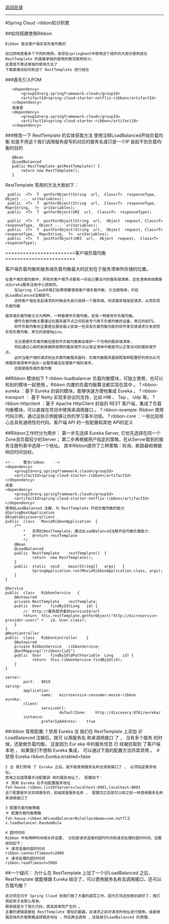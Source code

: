 <p>
    <a href="#" onclick="refreshContent('springcloud')">返回目录</a>
</p>

---
#Spring Cloud -ribbon知识积累

##如何搭建使用Ribbon

    Ribbon 是在客户端实现负载均衡的
    
    经过网络查看多个不同的用例，发现在springboot中使用这个组件的大部分是和结合RestTemplate 的直接单独的使用的情况使用较少。
    这里就不表述单独的使用方法了
    下面直接说如何和这个 RestTemplate 进行结合
        
###首先引入POM
   
       <dependency>
           <groupId>org.springframework.cloud</groupId>
           <artifactId>spring-cloud-starter-netflix-ribbon</artifactId>
       </dependency> 
       或者是
       <dependency> 
           <groupId>org.springframework.cloud</groupId>
           <artifactId>spring-cloud-starter-ribbon</artifactId> 
       </dependency>
       
###修改一下 RestTemplate 的实体获取方法 
   使用注释LoadBalanced开始负载均衡 如是不用这个我们调用服务是写的对应的服务名或只是一个IP 
   是起不到负载均衡的目的
   
       @Bean
       @LoadBalanced
       public RestTemplate getRestTemplate() {
           return new RestTemplate();
       }
           
   RestTemplate 常用的方法大致如下：
     
     public  <T>  T  getForObject(String  url,  Class<T>  responseType, Object ...  uriVariables); 
     public  <T>  T  getForObject(String  url,  Class<T>  responseType, Map<String,  ?>  uriVariables); 
     public  <T>  T  getForObject(URI  url,  Class<T>  responseType);
     
     public  <T>  T  postForObject(String  url,  Object  request, Class<T>  responseType,  Object ...  uriVariables); 
     public  <T>  T  postForObject(String  url,  Object  request, Class<T>  responseType,  Map<String,  ?>  uriVariables); 
     public  <T>  T  postForObject(URI  url,  Object  request,  Class<T>  responseType);
    



========================客户端负载均衡========================

客户端负载均衡和服务端负载均衡最大的区别在于服务清单所存储的位置。

    在客户端负载均衡中，所有的客户端节点都有一份自己要访问的服务端清单，这些清单统统都是从Eureka服务注册中心获取的。
        在Spring Cloud中我们如果想要使用客户端负载均衡，方法很简单，开启@LoadBalanced注解即可，
        这样客户端在发起请求的时候会先自行选择一个服务端，向该服务端发起请求，从而实现负载均衡
    
    服务端负载均衡又分为两种，一种是硬件负载均衡，还有一种是软件负载均衡。
        硬件负载均衡主要通过在服务器节点之间安装专门用于负载均衡的设备，常见的如F5。
        软件负载均衡则主要是在服务器上安装一些具有负载均衡功能的软件来完成请求分发进而实现负载均衡，常见的就是Nginx。
        
        无论是硬件负载均衡还是软件负载均衡都会维护一个可用的服务端清单，
        然后通过心跳机制来删除故障的服务端节点以保证清单中都是可以正常访问的服务端节点，
        此时当客户端的请求到达负载均衡服务器时，负载均衡服务器按照某种配置好的规则从可用服务端清单中选出一台服务器去处理客户端的请求。
        这就是服务端负载均衡


##Ribbon 模块如下
    ?  ribbon-loadbalancer 负载均衡模块，可独立使用，也可以和别的模块一起使用 。Ribbon 内置的负载均衡算法都实现在其中 。
    ?  ribbon-eureka ：基于 Eureka 封装的模块，能够快速方便地集成 Eureka 。
    ?  ribbon-transport ： 基于 Netty 实现多协议的支持，比如 H坤 、 Tep 、 Udp 等。
    ?  ribbon-httpclient ：基于 Apache HttpClient 封装的 REST 客户端，集成了负载均衡模块，可以直接在项目中使用来调用接口 。
    ?  ribbon-example:  Ribbon 使用代码示例，通过这些示例能够让你的学习事半功倍。
    ?  ribbon-core ：一些比较核心且具有通用性的代码，客户端 API 的一些配置和其他 API的定义 


##Ribbon工作时分为两步：
    第一步先选择	Eureka	Server,	它优先选择在同一个Zone且负载较少的Server；
    第二步再根据用户指定的策略，在从Server取到的服务注册列表中选择一个地址。
    其中Ribbon提供了三种策略：轮询、断路器和根据响应时间加权。

    <!--	整合ribbon	-->
    <dependency>
        <groupId>org.springframework.cloud</groupId>
        <artifactId>spring-cloud-starter-ribbon</artifactId>
    </dependency>
    或者
    <dependency>
        <groupId>org.springframework.cloud</groupId>
        <artifactId>spring-cloud-starter-netflix-ribbon</artifactId>
    </dependency>
    使用@LoadBalanced 注解，为 RestTemplate 开启负载均衡的能力
    @SpringBootApplication
    @EnableDiscoveryClient
    public	class	MovieRibbonApplication	{
        /**
            *	实例化RestTemplate，通过@LoadBalanced注解开启均衡负载能力.
            *	@return	restTemplate
            */
        @Bean
        @LoadBalanced
        public	RestTemplate	restTemplate()	{
                return	new	RestTemplate();
        }
        public	static	void	main(String[]	args)	{
                SpringApplication.run(MovieRibbonApplication.class,	args);
        }
    }

    @Service
    public	class	RibbonService	{
        @Autowired
        private	RestTemplate	restTemplate;
        public	User	findById(Long	id)	{
            //	http://服务提供者的serviceId/url
            return	this.restTemplate.getForObject("http://microservice-provider-user/"	+	id,	User.class);
        }
    }
    @RestController
    public	class	RibbonController	{
        @Autowired
        private	RibbonService	ribbonService;
        @GetMapping("/ribbon/{id}")
        public	User	findById(@PathVariable	Long	id)	{
                return	this.ribbonService.findById(id);
        }
    }
    
    server:
            port:	8010
    spring:
            application:
                    name:	microservice-consumer-movie-ribbon
    eureka:
            client:
                    serviceUrl:
                            defaultZone:	http://discovery:8761/eureka/
            instance:
                    preferIpAddress:	true


##ribbon 常用配置:
    1 禁用 Eureka
    当 我们在 RestTemplate 上添加 ＠LoadBalanced 注解后，就可 以用服务名 称来调用接口
    了 ， 当有多个服务 的时候，还能做负载均衡。 这是因为 Eur eka 中的服务信息 已 经被拉取到
    了客户端本地 ， 如果我们不想和 Eureka 集成， 可以通过下面的配置方法将其禁用 。
    ＃ 禁用 Eureka
    ribbon.Eureka.enabled=false

    2 当 我们禁用 了 Eureka 之后，就不能使用服务名称去调用接口了 ， 必须指定服务地址。
    禁用之后就需要手动配置调 用的服务地址了， 配置如下：
    ＃ 禁用 Eureka 后手动配置服务地址
    fsh-house.ribbon.listOfServers=localhost:8081,localhost:8083
    这个配置是针对具体服务的，前缀就是服务名称 ， 配置完之后就可以和之前一样使用服务名称来调用接口了

    3 配置负载均衡策略
    ＃ 配置负载均衡策略
    fsh-house.ribbon.NFLoadBalancerRuleClassName=com.netfl工x.loadbalancer.RandomRule

    4 超时时间
    Ribbon 中有两种时间相关的设置， 分别是请求连接的超时时间和请求处理的超时时间，设置规则如下：
    ＃ 请求连接的超时时间
    ribbon.connectTimeout=2000
    ＃ 请求处理的超时时间
    ribbon.readTimeout=5OOO
    
    
##一个疑问：
为什么在 RestTemplate 上加了一个＠LoadBalanced 之后，RestTemplate 就能够跟 Eureka 结合了，可以使用服务名称去调用接口，还可以负载均衡？

    这功劳应归于 Spring Cloud 给我们做了大量的底层工作，因为它将这些都封装好了，我们用起来才会那么简单。
    框架就是为了简化代码，提高效率而产生的 。
    主要的逻辑就是给 RestTemplate 增加拦截器，在请求之前对请求的地址进行替换，或者根据具体的负载策略选择服务地址 ，然后再去调用 ，这就是＠LoadBalanced 的原理。
    
    
  